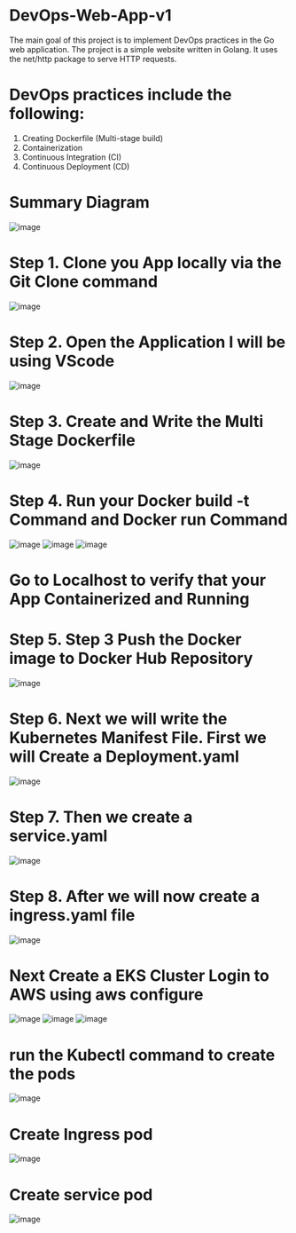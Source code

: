 # DevOps-Web-App-v1

The main goal of this project is to implement DevOps practices in the Go web application. The project is a simple website written in Golang. It uses the net/http package to serve HTTP requests.
# DevOps practices include the following:
1. Creating Dockerfile (Multi-stage build)
2. Containerization
3. Continuous Integration (CI)
4. Continuous Deployment (CD)
# Summary Diagram
![image](https://github.com/user-attachments/assets/99b3c34b-80de-451a-a628-e3f36ccffcfa)
# Step 1. Clone you App locally via the Git Clone command
![image](https://github.com/user-attachments/assets/d27c82ad-9b41-4929-8cf0-c8d871c83b18)
# Step 2.  Open the Application I will be using VScode
![image](https://github.com/user-attachments/assets/0b80916e-26d2-42cf-ab0d-07b077d97150)
# Step 3. Create and Write the Multi Stage Dockerfile
![image](https://github.com/user-attachments/assets/5b3f3229-2fbe-4bc0-a42d-9a033ffee144)
# Step 4. Run your Docker build -t Command and Docker run Command
![image](https://github.com/user-attachments/assets/068c1128-ab74-4b78-833c-cca6c3fe8495)
![image](https://github.com/user-attachments/assets/49fe083e-5c90-44ef-9d07-c3473a3334c5)
![image](https://github.com/user-attachments/assets/3f8aa7b1-5a39-4d01-87f2-1134ad4febb0)
# Go to Localhost to verify that your App Containerized and Running
# Step 5.  Step 3 Push the Docker image to Docker Hub Repository
![image](https://github.com/user-attachments/assets/c561550a-c89c-49b7-9664-7137c12bf19e)
# Step 6.  Next we will write the Kubernetes Manifest File. First we will Create a Deployment.yaml
![image](https://github.com/user-attachments/assets/f7268afb-6176-47b0-8838-3d267ec3bcef)
# Step 7. Then we create a service.yaml
![image](https://github.com/user-attachments/assets/8097d262-5d75-4bd8-9804-a7a6dbb7747d)
# Step 8. After we will now create a ingress.yaml file
![image](https://github.com/user-attachments/assets/bac63544-697b-4311-aa65-e0af1a2f0f1d)
# Next Create a EKS Cluster Login to AWS using aws configure
![image](https://github.com/user-attachments/assets/f0c661d3-2fb7-4392-b912-c4861eca1b32)
![image](https://github.com/user-attachments/assets/9160d5fe-91dc-462e-91d3-912b1aa0cfff)
![image](https://github.com/user-attachments/assets/62afc920-9d02-4cf1-89da-424a2a5318ab)
#  run the Kubectl command to create the pods
![image](https://github.com/user-attachments/assets/fbecfa5e-76e3-48e9-bc21-a346b14f5873)
# Create Ingress pod 
![image](https://github.com/user-attachments/assets/d68e0f67-f370-40bc-8961-9b63ead43105)
# Create service pod
![image](https://github.com/user-attachments/assets/ba60dfb3-50ec-472f-a0e0-d4ae6b921e5f)








